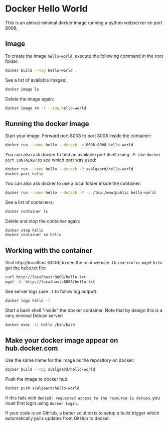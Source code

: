 # Docker Hello World #

This is an almost minimal docker image running a python webserver
on port 8008.


## Image ##

To create the image `hello-world`, execute the following command
in the root folder:

```bash
docker build --tag hello-world .
```

See a list of available images:

```bash
docker image ls
```

Delete the image again:

```bash
docker image rm -f --tag hello-world
```


## Running the docker image ##

Start your image. Forward port 8008 to port 8008 inside the container:

```bash
docker run --name hello --detach -p 8008:8008 hello-world
```

You can also ask docker to find an available port itself
using `-P`.
Use `docker port CONTAINER` to see which port was used:

```bash
docker run --name hello --detach -P svalgaard/hello-world
docker port hello
```

You can also ask docker to use a local folder inside the
container:

```bash
docker run --name hello --detach -P -v /tmp:/www/public hello-world
```

See a list of containers:

```bash
docker container ls
```

Delete and stop the container again:

```bash
docker stop hello
docker container rm hello
```

## Working with the container

Visit http://localhost:8008/ to see the mini website.
Or use curl or wget to to get the hello.txt file:

```bash
curl http://localhost:8008/hello.txt
wget -O- http://localhost:8008/hello.txt
```

See server logs (use `-f` to follow log output):

```bash
docker logs hello -f
```

Start a bash shell "inside" the docker container.
Note that by design this is a very minimal Debian server:

```bash
docker exec -it hello /bin/bash
```

## Make your docker image appear on hub.docker.com ##

Use the same name for the image as the repository on docker:

```bash
docker build --tag svalgaard/hello-world
```

Push the image to docker hub:

```bash
docker push svalgaard/hello-world
```

If this fails with
`denied: requested access to the resource is denied`,
you must first login using `docker login`.

If your code is on GitHub, a better solution is to setup a build trigger which automatically pulls updates from GitHub to docker.

